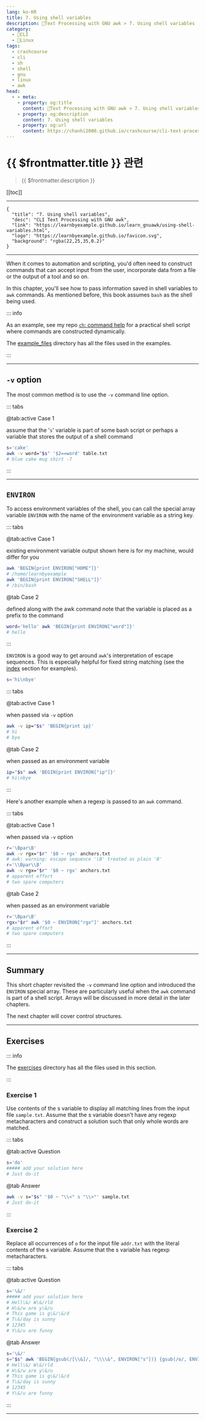 ```yaml
---
lang: ko-KR
title: 7. Using shell variables
description: 🐚Text Processing with GNU awk > 7. Using shell variables
category: 
  - 🐚CLI
  - 🐧Linux
tags:
  - crashcourse
  - cli
  - sh
  - shell
  - gnu
  - linux
  - awk
head:
  - - meta:
    - property: og:title
      content: 🐚Text Processing with GNU awk > 7. Using shell variables
    - property: og:description
      content: 7. Using shell variables
    - property: og:url
      content: https://chanhi2000.github.io/crashcourse/cli-text-processing-w-gnu-awk/07-using-shell-variables.html
---
```


# {{ $frontmatter.title }} 관련

> {{ $frontmatter.description }}

[[toc]]

---

```component VPCard
{
  "title": "7. Using shell variables",
  "desc": "CLI Text Processing with GNU awk",
  "link": "https://learnbyexample.github.io/learn_gnuawk/using-shell-variables.html",
  "logo": "https://learnbyexample.github.io/favicon.svg",
  "background": "rgba(22,25,35,0.2)"
}
```

---

When it comes to automation and scripting, you'd often need to construct commands that can accept input from the user, incorporate data from a file or the output of a tool and so on.

In this chapter, you'll see how to pass information saved in shell variables to `awk` commands. As mentioned before, this book assumes `bash` as the shell being used.

::: info

As an example, see my repo [`ch`: command help](https://github.com/learnbyexample/command_help/blob/master/ch) for a practical shell script where commands are constructed dynamically.

The [<FontIcon icon="iconfont icon-github"/> example_files](https://github.com/learnbyexample/learn_gnuawk/tree/master/example_files) directory has all the files used in the examples.

:::

---

## `-v` option

The most common method is to use the `-v` command line option.

::: tabs

@tab:active Case 1

assume that the '`s`' variable is part of some bash script or perhaps a variable that stores the output of a shell command

```sh
s='cake'
awk -v word="$s" '$2==word' table.txt
# blue cake mug shirt -7
```

:::

---

## `ENVIRON`

To access environment variables of the shell, you can call the special array variable `ENVIRON` with the name of the environment variable as a string key.

::: tabs

@tab:active Case 1

existing environment variable
output shown here is for my machine, would differ for you

```sh
awk 'BEGIN{print ENVIRON["HOME"]}'
# /home/learnbyexample
awk 'BEGIN{print ENVIRON["SHELL"]}'
# /bin/bash
```

@tab Case 2

defined along with the awk command
note that the variable is placed as a prefix to the command

```sh
word='hello' awk 'BEGIN{print ENVIRON["word"]}'
# hello
```

:::

`ENVIRON` is a good way to get around `awk`'s interpretation of escape sequences. This is especially helpful for fixed string matching (see the [index](09-built-in-functions.md#index) section for examples).

```sh
s='hi\nbye'
```

::: tabs

@tab:active Case 1

when passed via `-v` option

```sh
awk -v ip="$s" 'BEGIN{print ip}'
# hi
# bye
```

@tab Case 2

when passed as an environment variable

```sh
ip="$s" awk 'BEGIN{print ENVIRON["ip"]}'
# hi\nbye
```

:::

Here's another example when a regexp is passed to an `awk` command.

::: tabs

@tab:active Case 1

when passed via `-v` option

```sh
r='\Bpar\B'
awk -v rgx="$r" '$0 ~ rgx' anchors.txt
# awk: warning: escape sequence '\B' treated as plain 'B'
r='\\Bpar\\B'
awk -v rgx="$r" '$0 ~ rgx' anchors.txt
# apparent effort
# two spare computers
```

@tab Case 2

when passed as an environment variable

```sh
r='\Bpar\B'
rgx="$r" awk '$0 ~ ENVIRON["rgx"]' anchors.txt
# apparent effort
# two spare computers
```

:::

---

## Summary

This short chapter revisited the `-v` command line option and introduced the `ENVIRON` special array. These are particularly useful when the `awk` command is part of a shell script. Arrays will be discussed in more detail in the later chapters.

The next chapter will cover control structures.

---

## Exercises

::: info

The [<FontIcon icon="iconfont icon-github"/> exercises](https://github.com/learnbyexample/learn_gnuawk/tree/master/exercises) directory has all the files used in this section.

:::

### Exercise 1

Use contents of the s variable to display all matching lines from the input file <FontIcon icon="iconfont icon-file"/>`sample.txt`. Assume that the s variable doesn't have any regexp metacharacters and construct a solution such that only whole words are matched.

::: tabs 

@tab:active Question

```sh
s='do'
##### add your solution here
# Just do-it
```

@tab Answer

```sh
awk -v s="$s" '$0 ~ "\\<" s "\\>"' sample.txt
# Just do-it
```

:::

### Exercise 2

Replace all occurrences of `o` for the input file <FontIcon icon="iconfont icon-file"/>`addr.txt` with the literal contents of the s variable. Assume that the s variable has regexp metacharacters.

::: tabs

@tab:active Question

```sh
s='\&/'
##### add your solution here
# Hell\&/ W\&/rld
# H\&/w are y\&/u
# This game is g\&/\&/d
# T\&/day is sunny
# 12345
# Y\&/u are funny
```

@tab Answer

```sh
s='\&/'
s="$s" awk 'BEGIN{gsub(/[\\&]/, "\\\\&", ENVIRON["s"])} {gsub(/o/, ENVIRON["s"])} 1' addr.txt
# Hell\&/ W\&/rld
# H\&/w are y\&/u
# This game is g\&/\&/d
# T\&/day is sunny
# 12345
# Y\&/u are funny
```

:::

---

<TagLinks/>